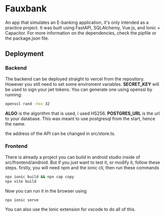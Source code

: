 # Fauxbank
An app that simulates an E-banking application, it's only intended as a practice project. It was built using FastAPI, SQLAlchemy, Vue.js, and Ionic + Capacitor.
For more information on the dependencies, check the pipfile or the package.json file.

## Deployment
### Backend
The backend can be deployed straight to vercel from the repository. However you still need to set some enviroment variables.
**SECRET_KEY** will be used to sign your jwt tokens. You can generate one using openssl by running:
```bash
openssl rand -hex 32
```
**ALGO** is the algorithm that is used, i used HS256.
**POSTGRES_URL** is the url to your database. This was meant to use postgresql from the start, hence the name.

the address of the API can be changed in src/store.ts.

### Frontend
There is already a project you can build in android studio inside of src/frontend/android. But if you just want to test it, or modify it, follow these steps.
firstly, you will need npm and the ionic cli, then run these commands
```bash
npx ionic build && npx cap copy
npx vite build
```
Now you can run it in the browser using
```bash
npx ionic serve
```
You can also use the Ionic extension for vscode to do all of this.
